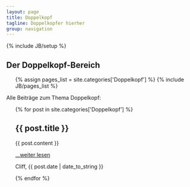 ```yaml
---
layout: page
title: Doppelkopf
tagline: Doppelkopfer hierher
group: navigation
---
```

{% include JB/setup %}

<h2>Der Doppelkopf-Bereich</h2>

<ul class="tag_box inline">
  {% assign pages_list = site.categories['Doppelkopf'] %}
  {% include JB/pages_list %}
</ul>

Alle Beiträge zum Thema Doppelkopf:

<ul class="posts">
  {% for post in site.categories['Doppelkopf'] %}
    <h2>{{ post.title }}</h2>
    {{ post.content }}
    <p><a href="{{ BASE_PATH }}{{ post.url }}">...weiter lesen</a></p>
    <p>Cliff, {{ post.date | date_to_string }}</p>
  {% endfor %}
</ul>